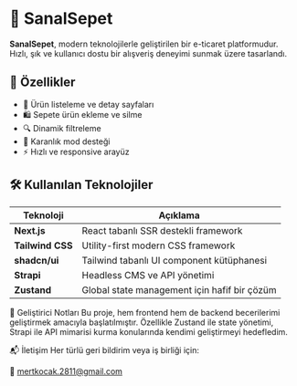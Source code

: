 # 🛒 SanalSepet

**SanalSepet**, modern teknolojilerle geliştirilen bir e-ticaret platformudur. Hızlı, şık ve kullanıcı dostu bir alışveriş deneyimi sunmak üzere tasarlandı.

## 🚀 Özellikler

- 🧾 Ürün listeleme ve detay sayfaları  
- 🛍️ Sepete ürün ekleme ve silme  
- 🔍 Dinamik filtreleme  
- 🌙 Karanlık mod desteği  
- ⚡️ Hızlı ve responsive arayüz

## 🛠️ Kullanılan Teknolojiler

| Teknoloji     | Açıklama                                 |
|---------------|-------------------------------------------|
| **Next.js**   | React tabanlı SSR destekli framework      |
| **Tailwind CSS** | Utility-first modern CSS framework       |
| **shadcn/ui** | Tailwind tabanlı UI component kütüphanesi |
| **Strapi**    | Headless CMS ve API yönetimi              |
| **Zustand**   | Global state management için hafif bir çözüm |


🧠 Geliştirici Notları
Bu proje, hem frontend hem de backend becerilerimi geliştirmek amacıyla başlatılmıştır. Özellikle Zustand ile state yönetimi, Strapi ile API mimarisi kurma konularında kendimi geliştirmeyi hedefledim.

📬 İletişim
Her türlü geri bildirim veya iş birliği için:

📧 mertkocak.2811@gmail.com
